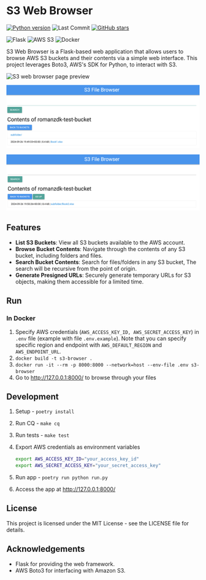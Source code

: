 # S3 Web Browser

[![Python version](https://img.shields.io/badge/python-3.10+-blue.svg)](https://python.org)
![Last Commit](https://img.shields.io/github/last-commit/romanzdk/s3-web-browser)
[![GitHub stars](https://img.shields.io/github/stars/romanzdk/s3-web-browser.svg)](https://github.com/romanzdk/s3-web-browser/stargazers)

![Flask](https://img.shields.io/badge/Flask-000000?style=for-the-badge&logo=flask&logoColor=white)
![AWS S3](https://img.shields.io/badge/AWS_S3-569A31?style=for-the-badge&logo=amazon-s3&logoColor=white)
![Docker](https://img.shields.io/badge/Docker-2496ED?style=for-the-badge&logo=docker&logoColor=white)

S3 Web Browser is a Flask-based web application that allows users to browse AWS S3 buckets and their contents via a simple web interface. This project leverages Boto3, AWS's SDK for Python, to interact with S3.

![S3 web browser page preview](docs/image.png)

![S3 web browser page preview](docs/image-1.png)

![S3 web browser page preview](docs/image-2.png)

## Features

- **List S3 Buckets**: View all S3 buckets available to the AWS account.
- **Browse Bucket Contents**: Navigate through the contents of any S3 bucket, including folders and files.
- **Search Bucket Contents**: Search for files/folders in any S3 bucket, The search will be recursive from the point of origin.
- **Generate Presigned URLs**: Securely generate temporary URLs for S3 objects, making them accessible for a limited time.

## Run

### In Docker

1. Specify AWS credentials (`AWS_ACCESS_KEY_ID, AWS_SECRET_ACCESS_KEY`) in `.env` file (example with file `.env.example`). 
   Note that you can specify specific region and endpoint with `AWS_DEFAULT_REGION` and `AWS_ENDPOINT_URL`.
1. `docker build -t s3-browser .`
1. `docker run -it --rm -p 8000:8000 --network=host --env-file .env s3-browser`
1. Go to http://127.0.0.1:8000/ to browse through your files

## Development

1. Setup - `poetry install`
1. Run CQ - `make cq`
1. Run tests - `make test`
1. Export AWS credentials as environment variables

   ```bash
   export AWS_ACCESS_KEY_ID="your_access_key_id"
   export AWS_SECRET_ACCESS_KEY="your_secret_access_key"
   ```

1. Run app - `poetry run python run.py`
1. Access the app at http://127.0.0.1:8000/

## License

This project is licensed under the MIT License - see the LICENSE file for details.

## Acknowledgements

- Flask for providing the web framework.
- AWS Boto3 for interfacing with Amazon S3.
